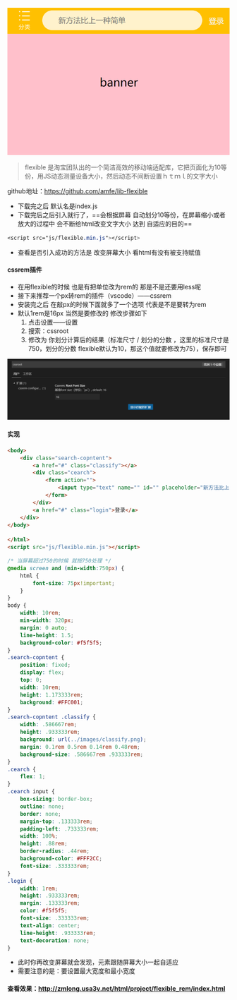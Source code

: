 ![](../../../image/html_css/flexible.png)

> flexible 是淘宝团队出的一个简洁高效的移动端适配库，它把页面化为10等份，用JS动态测量设备大小，然后动态不间断设置ｈｔｍｌ的文字大小

github地址：https://github.com/amfe/lib-flexible

- 下载完之后 默认名是index.js 
- 下载完后之后引入就行了，==会根据屏幕 自动划分10等份，在屏幕缩小或者放大的过程中 会不断给html改变文字大小 达到 自适应的目的==

~~~css
<script src="js/flexible.min.js"></script>
~~~

- 查看是否引入成功的方法是 改变屏幕大小 看html有没有被支持赋值

#### cssrem插件

- 在用flexible的时候 也是有把单位改为rem的 那是不是还要用less呢
- 接下来推荐一个px转rem的插件（vscode）——cssrem
- 安装完之后 在敲px的时候下面就多了一个选项 代表是不是要转为rem
- 默认1rem是16px 当然是要修改的 修改步骤如下
  1. 点击设置——设置
  2. 搜索：cssroot 
  3. 修改为 你划分计算后的结果（标准尺寸 / 划分的分数 ，这里的标准尺寸是750，划分的分数 flexible默认为10，那这个值就要修改为75），保存即可

![](../../../image/html_css/cssroot.png)

#### 实现

~~~html
<body>
    <div class="search-copntent">
        <a href="#" class="classify"></a>
        <div class="cearch">
            <form action="">
                <input type="text" name="" id="" placeholder="新方法比上一种简单">
            </form>
        </div>
        <a href="#" class="login">登录</a>
    </div>
</body>

</html>
<script src="js/flexible.min.js"></script>
~~~

~~~css
/* 当屏幕超过750的时候 就按750处理 */
@media screen and (min-width:750px) {
    html {
        font-size: 75px!important;
    }
}
body {
    width: 10rem;
    min-width: 320px;
    margin: 0 auto;
    line-height: 1.5;
    background-color: #f5f5f5;
}
.search-copntent {
    position: fixed;
    display: flex;
    top: 0;
    width: 10rem;
    height: 1.173333rem;
    background: #FFC001;
}
.search-copntent .classify {
    width: .586667rem;
    height: .933333rem;
    background: url(../images/classify.png);
    margin: 0.1rem 0.5rem 0.14rem 0.48rem;
    background-size: .586667rem .933333rem;
}
.cearch {
    flex: 1;
}
.cearch input {
    box-sizing: border-box;
    outline: none;
    border: none;
    margin-top: .133333rem;
    padding-left: .733333rem;
    width: 100%;
    height: .88rem;
    border-radius: .44rem;
    background-color: #FFF2CC;
    font-size: .333333rem;
}
.login {
    width: 1rem;
    height: .933333rem;
    margin: .133333rem;
    color: #f5f5f5;
    font-size: .333333rem;
    text-align: center;
    line-height: .933333rem;
    text-decoration: none;
}
~~~

- 此时你再改变屏幕就会发现，元素跟随屏幕大小一起自适应
- 需要注意的是：要设置最大宽度和最小宽度

#### 查看效果：http://zmlong.usa3v.net/html/project/flexible_rem/index.html

